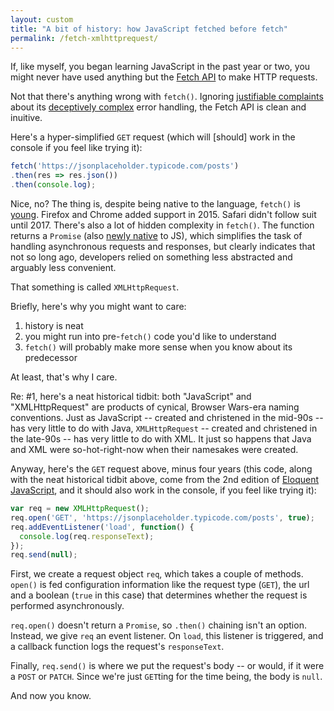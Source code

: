 ```yaml
---
layout: custom
title: "A bit of history: how JavaScript fetched before fetch"
permalink: /fetch-xmlhttprequest/
---
```


If, like myself, you began learning JavaScript in the past year or two, you might never have used anything but the <a href="https://developer.mozilla.org/en-US/docs/Web/API/Fetch_API" target="\_blank" rel="noopener noreferrer">Fetch API</a> to make HTTP requests.

Not that there's anything wrong with `fetch()`. Ignoring <a href="https://gomakethings.com/why-i-still-use-xhr-instead-of-the-fetch-api/" target="\_blank" rel="noopener noreferrer">justifiable complaints</a> about its <a href="https://www.tjvantoll.com/2015/09/13/fetch-and-errors/" target="\_blank" rel="noopener noreferrer">deceptively complex</a> error handling, the Fetch API is clean and inuitive.

Here's a hyper-simplified `GET` request (which will [should] work in the console if you feel like trying it):

``` javascript
fetch('https://jsonplaceholder.typicode.com/posts')
.then(res => res.json())
.then(console.log);
```

Nice, no? The thing is, despite being native to the language, `fetch()` is <a href="https://developer.mozilla.org/en-US/docs/Web/API/Fetch_API$history?page=8" target="\_blank" rel="noopener noreferrer">young</a>. Firefox and Chrome added support in 2015. Safari didn't follow suit until 2017. There's also a lot of hidden complexity in `fetch()`. The function returns a `Promise` (also <a href="https://developers.google.com/web/fundamentals/primers/promises" target="\_blank" rel="noopener noreferrer">newly native</a> to JS), which simplifies the task of handling asynchronous requests and responses, but clearly indicates that not so long ago, developers relied on something less abstracted and arguably less convenient.

That something is called `XMLHttpRequest`.

Briefly, here's why you might want to care:

1. history is neat
2. you might run into pre-`fetch()` code you'd like to understand
3. `fetch()` will probably make more sense when you know about its predecessor

At least, that's why I care.

Re: #1, here's a neat historical tidbit: both "JavaScript" and "XMLHttpRequest" are products of cynical, Browser Wars-era naming conventions. Just as JavaScript -- created and christened in the mid-90s -- has very little to do with Java, `XMLHttpRequest` -- created and christened in the late-90s -- has very little to do with XML. It just so happens that Java and XML were so-hot-right-now when their namesakes were created.

Anyway, here's the `GET` request above, minus four years (this code, along with the neat historical tidbit above, come from the 2nd edition of <a href="https://eloquentjavascript.net/2nd_edition/" target="\_blank" rel="noopener noreferrer">Eloquent JavaScript</a>, and it should also work in the console, if you feel like trying it):

``` javascript
var req = new XMLHttpRequest();
req.open('GET', 'https://jsonplaceholder.typicode.com/posts', true);
req.addEventListener('load', function() {
  console.log(req.responseText);
});
req.send(null);
```

First, we create a request object `req`, which takes a couple of methods. `open()` is fed configuration information like the request type (`GET`), the url and a boolean (`true` in this case) that determines whether the request is performed asynchronously.

`req.open()` doesn't return a `Promise`, so `.then()` chaining isn't an option. Instead, we give `req` an event listener. On `load`, this listener is triggered, and a callback function logs the request's `responseText`.

Finally, `req.send()` is where we put the request's body -- or would, if it were a `POST` or `PATCH`. Since we're just `GET`ting for the time being, the body is `null`.

And now you know.

